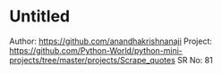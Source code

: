# Untitled

Author: https://github.com/anandhakrishnanaji
Project: https://github.com/Python-World/python-mini-projects/tree/master/projects/Scrape_quotes
SR No: 81